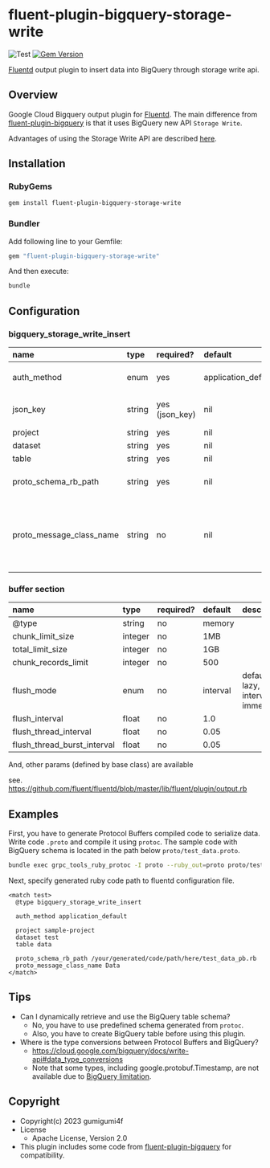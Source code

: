 # fluent-plugin-bigquery-storage-write

![Test](https://github.com/gumigumi4f/fluent-plugin-bigquery-storage-write/workflows/Test/badge.svg)
[![Gem Version](https://badge.fury.io/rb/fluent-plugin-bigquery-storage-write.svg)](http://badge.fury.io/rb/fluent-plugin-bigquery-storage-write)

[Fluentd](https://fluentd.org/) output plugin to insert data into BigQuery through storage write api.

## Overview

Google Cloud Bigquery output plugin for [Fluentd](https://fluentd.org/).
The main difference from [fluent-plugin-bigquery](https://github.com/fluent-plugins-nursery/fluent-plugin-bigquery) is that it uses BigQuery new API `Storage Write`.

Advantages of using the Storage Write API are described [here](https://cloud.google.com/bigquery/docs/write-api#advantages).

## Installation

### RubyGems

```sh
gem install fluent-plugin-bigquery-storage-write
```

### Bundler

Add following line to your Gemfile:

```ruby
gem "fluent-plugin-bigquery-storage-write"
```

And then execute:

```sh
bundle
```

## Configuration

### bigquery_storage_write_insert

| name                       | type   | required?      | default             | description                                                                                                  |
|:---------------------------|:-------|:---------------|:--------------------|:-------------------------------------------------------------------------------------------------------------|
| auth_method                | enum   | yes            | application_default | `json_key` or `compute_engine` or `application_default`                                                      |
| json_key                   | string | yes (json_key) | nil                 | GCP JSON Key file path or JSON Key string                                                                    |
| project                    | string | yes            | nil                 |                                                                                                              |
| dataset                    | string | yes            | nil                 |                                                                                                              |
| table                      | string | yes            | nil                 |                                                                                                              |
| proto_schema_rb_path       | string | yes            | nil                 | Generated Protocol Buffers schema .rb file path.                                                             |
| proto_message_class_name   | string | no             | nil                 | Class name of Protocol Buffers message. If not specified, table value that converted to pascal case is used. |

### buffer section

| name                        | type    | required? | default  | description                        |
|:----------------------------|:--------|:----------|:---------|:-----------------------------------|
| @type                       | string  | no        | memory   |                                    |
| chunk_limit_size            | integer | no        | 1MB      |                                    |
| total_limit_size            | integer | no        | 1GB      |                                    |
| chunk_records_limit         | integer | no        | 500      |                                    |
| flush_mode                  | enum    | no        | interval | default, lazy, interval, immediate |
| flush_interval              | float   | no        | 1.0      |                                    |
| flush_thread_interval       | float   | no        | 0.05     |                                    |
| flush_thread_burst_interval | float   | no        | 0.05     |                                    |

And, other params (defined by base class) are available

see. https://github.com/fluent/fluentd/blob/master/lib/fluent/plugin/output.rb

## Examples

First, you have to generate Protocol Buffers compiled code to serialize data.
Write code `.proto` and compile it using `protoc`.
The sample code with BigQuery schema is located in the path below `proto/test_data.proto`.

```sh
bundle exec grpc_tools_ruby_protoc -I proto --ruby_out=proto proto/test_data.proto
```

Next, specify generated ruby code path to fluentd configuration file.

```
<match test>
  @type bigquery_storage_write_insert

  auth_method application_default

  project sample-project
  dataset test
  table data

  proto_schema_rb_path /your/generated/code/path/here/test_data_pb.rb
  proto_message_class_name Data
</match>
```

## Tips

- Can I dynamically retrieve and use the BigQuery table schema?
  - No, you have to use predefined schema generated from `protoc`.
  - Also, you have to create BigQuery table before using this plugin.
- Where is the type conversions between Protocol Buffers and BigQuery?
  - https://cloud.google.com/bigquery/docs/write-api#data_type_conversions
  - Note that some types, including google.protobuf.Timestamp, are not available due to [BigQuery limitation](https://github.com/googleapis/python-bigquery-storage/issues/257).

## Copyright

* Copyright(c) 2023 gumigumi4f
* License
  * Apache License, Version 2.0
* This plugin includes some code from [fluent-plugin-bigquery](https://github.com/fluent-plugins-nursery/fluent-plugin-bigquery) for compatibility.
